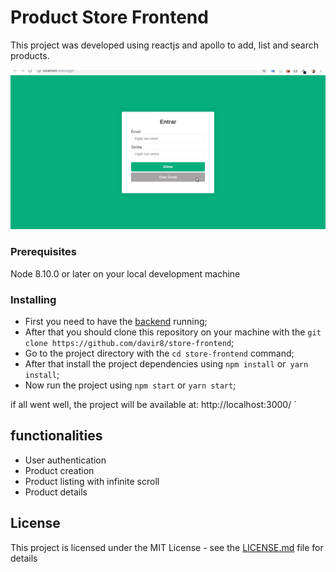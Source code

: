 # Product Store Frontend

This project was developed using reactjs and apollo to add, list and search products.

![](src/assets/presentation.gif)

### Prerequisites

Node 8.10.0 or later on your local development machine


### Installing

* First you need to have the [backend](https://github.com/davir8/store-backend) running;
* After that you should clone this repository on your machine with the `git clone https://github.com/davir8/store-frontend`;
* Go to the project directory with the `cd store-frontend` command;
* After that install the project dependencies using `npm install` or` yarn install`;
* Now run the project using `npm start` or `yarn start`;

if all went well, the project will be available at: http://localhost:3000/ `


## functionalities

* User authentication
* Product creation
* Product listing with infinite scroll
* Product details


## License

This project is licensed under the MIT License - see the [LICENSE.md](LICENSE.md) file for details
